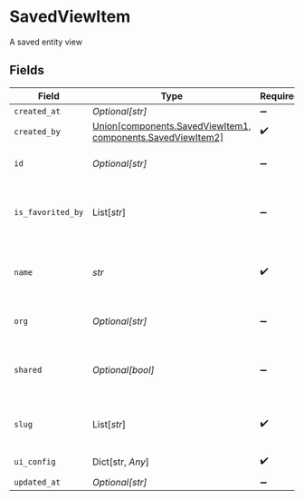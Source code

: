 # SavedViewItem

A saved entity view


## Fields

| Field                                                                                                            | Type                                                                                                             | Required                                                                                                         | Description                                                                                                      | Example                                                                                                          |
| ---------------------------------------------------------------------------------------------------------------- | ---------------------------------------------------------------------------------------------------------------- | ---------------------------------------------------------------------------------------------------------------- | ---------------------------------------------------------------------------------------------------------------- | ---------------------------------------------------------------------------------------------------------------- |
| `created_at`                                                                                                     | *Optional[str]*                                                                                                  | :heavy_minus_sign:                                                                                               | N/A                                                                                                              |                                                                                                                  |
| `created_by`                                                                                                     | [Union[components.SavedViewItem1, components.SavedViewItem2]](../../models/components/savedviewitemcreatedby.md) | :heavy_check_mark:                                                                                               | N/A                                                                                                              |                                                                                                                  |
| `id`                                                                                                             | *Optional[str]*                                                                                                  | :heavy_minus_sign:                                                                                               | Generated uuid for a saved view                                                                                  |                                                                                                                  |
| `is_favorited_by`                                                                                                | List[*str*]                                                                                                      | :heavy_minus_sign:                                                                                               | List of users (IDs) that have favorited the view                                                                 | 11701                                                                                                            |
| `name`                                                                                                           | *str*                                                                                                            | :heavy_check_mark:                                                                                               | User-friendly identifier for the saved view                                                                      | View listing German                                                                                              |
| `org`                                                                                                            | *Optional[str]*                                                                                                  | :heavy_minus_sign:                                                                                               | Organisation ID a view belongs to                                                                                | 66                                                                                                               |
| `shared`                                                                                                         | *Optional[bool]*                                                                                                 | :heavy_minus_sign:                                                                                               | boolean property for if a view is shared with organisation                                                       | true                                                                                                             |
| `slug`                                                                                                           | List[*str*]                                                                                                      | :heavy_check_mark:                                                                                               | list of schemas a view can belong to                                                                             |                                                                                                                  |
| `ui_config`                                                                                                      | Dict[str, *Any*]                                                                                                 | :heavy_check_mark:                                                                                               | N/A                                                                                                              | [object Object]                                                                                                  |
| `updated_at`                                                                                                     | *Optional[str]*                                                                                                  | :heavy_minus_sign:                                                                                               | N/A                                                                                                              |                                                                                                                  |